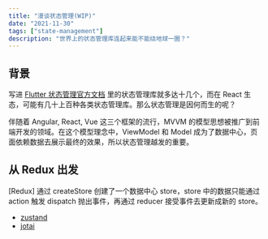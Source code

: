 ```yaml
---
title: "漫谈状态管理(WIP)"
date: "2021-11-30"
tags: ["state-management"]
description: "世界上的状态管理库连起来能不能绕地球一圈？"
---
```


## 背景

写进 [Flutter 状态管理官方文档](https://docs.flutter.dev/development/data-and-backend/state-mgmt/options) 里的状态管理库就多达十几个，而在 React 生态，可能有几十上百种各类状态管理库。那么状态管理是因何而生的呢？

伴随着 Angular, React, Vue 这三个框架的流行，MVVM 的模型思想被推广到前端开发的领域。在这个模型理念中，ViewModel 和 Model 成为了数据中心，页面依赖数据去展示最终的效果，所以状态管理越发的重要。

## 从 Redux 出发

[Redux] 通过 createStore 创建了一个数据中心 store，store 中的数据只能通过 action 触发 dispatch 抛出事件，再通过 reducer 接受事件去更新成新的 store。

- [zustand](https://github.com/pmndrs/zustand)
- [jotai](https://github.com/pmndrs/jotai)
